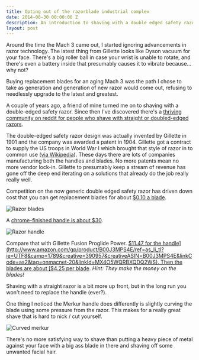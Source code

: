 ```yaml
---
title: Opting out of the razorblade industrial complex
date: 2014-08-30 00:00:00 Z
description: An introduction to shaving with a double edged safety razor
layout: post
---
```


Around the time the Mach 3 came out, I started ignoring advancements in razor technology. The latest thing from Gillette looks like Dyson vacuum for your face. There's a big roller ball in case your wrist is unable to rotate, and there's even a battery inside that presumably causes it to vibrate because... why not?

Buying replacement blades for an aging Mach 3 was the path I chose to take as generation and generation of new razor would come out, refusing to needlessly upgrade to the latest and greatest. 

A couple of years ago, a friend of mine turned me on to shaving with a double-edged safety razor. Since then I've discovered there's a [thriving community on reddit for people who shave with straight or doubled-edged razors](http://www.reddit.com/r/wicked_edge/). 

The double-edged safety razor design was actually invented by Gillette in 1901 and the company was awarded a patent in 1904. Gillette got a contract to supply the US troops in World War I which brought that style of razor in to common use ([via Wikipedia](http://en.wikipedia.org/wiki/Safety_razor)). These days there are lots of companies manufacturing both the handles and blades. No more patents mean no more vendor lock-in. Gillette to presumably keep a stream of revenue has gone off the deep end iterating on a solutions that already do the job really really well. 

Competition on the now generic double edged safety razor has driven down cost that you can get replacement blades for about [$0.10 a blade](http://www.amazon.com/gp/product/B004SGKMA0/ref=as_li_tl?ie=UTF8&camp=1789&creative=390957&creativeASIN=B004SGKMA0&linkCode=as2&tag=onmacnet-20&linkId=GP5OPAGVY72FQ5G3).

![Razor blades](http://fast.iamnotaprogrammer.com/blog/Blades.jpg)

A [chrome-finished handle is about $30](http://www.amazon.com/gp/product/B002A8JO48/ref=as_li_tl?ie=UTF8&camp=1789&creative=390957&creativeASIN=B002A8JO48&linkCode=as2&tag=onmacnet-20&linkId=UAQSAD7ZXQEULN4U). 

![Razor handle](http://fast.iamnotaprogrammer.com/blog/razor-handle-merkur.jpg)

Compare that with Gillette Fusion Proglide Power. [$11.47 for the handle](http://www.amazon.com/gp/product/B00J3MPS4E/ref=as_li_tl?ie=UTF8&camp=1789&creative=390957&creativeASIN=B00J3MPS4E&linkCode=as2&tag=onmacnet-20&linkId=MX4O5WQRBXQDQ2WS). Then the blades are about [$4.25 per blade](http://www.amazon.com/gp/product/B003EMXLIE/ref=as_li_tl?ie=UTF8&camp=1789&creative=390957&creativeASIN=B003EMXLIE&linkCode=as2&tag=onmacnet-20&linkId=CEYZU3YY6D4W3F26). *Hint: They make the money on the blades!*

Shaving with a straight razor is a bit more up front, but in the long run you won't need to replace the handle (ever?). 

One thing I noticed the Merkur handle does differently is slightly curving the blade using some pressure from the razor. This makes for a really great shave that is hard to nick / cut yourself.

![Curved merkur](http://fast.iamnotaprogrammer.com/blog/Curved-blade.jpg)

There's no more satisfying way to shave than putting a heavy piece of metal against your face with a big ass blade in there and shaving off some unwanted facial hair. 
